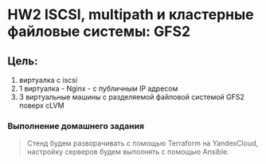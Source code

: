 # HW2 ISCSI, multipath и кластерные файловые системы: GFS2

## Цель:

1. виртуалка с iscsi
2. 1 виртуалка - Nginx - с публичным IP адресом
3. 3 виртуальные машины с разделяемой файловой системой GFS2 поверх cLVM


### Выполнение домашнего задания

> Стенд будем разворачивать с помощью Terraform на YandexCloud, настройку серверов будем выполнять с помощью Ansible.

### 